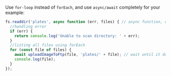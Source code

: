 Use `for-loop` instead of `forEach`, and use `async/await` completely for your example:

```js
fs.readdir('plates', async function (err, files) { // async function, carefully this line, `readdir` still is a callback function
  //handling error
  if (err) {
    return console.log('Unable to scan directory: ' + err);
  }
  //listing all files using forEach
  for (const file of files) {
    await uploadImageToFtp(file, 'plates/' + file); // wait until it done
    console.log(file);
  }
});
```
